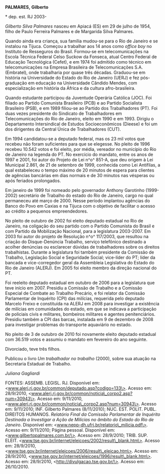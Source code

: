 **PALMARES,** **Gilberto**

\* dep. est. RJ 2003-

*Gilberto Silva Palmares* nasceu em Apiacá (ES) em 29 de julho de 1954,
filho de Paulo Ferreira Palmares e de Margarida Silva Palmares.

Quando ainda era criança, sua família mudou-se para o Rio de Janeiro e
se instalou na Tijuca. Começou a trabalhar aos 14 anos como *office boy*
no Instituto de Resseguros do Brasil. Formou-se em telecomunicações na
Escola Técnica Federal Celso Suckow da Fonseca, atual Centro Federal de
Educação Tecnológica (Cefet), e em 1974 foi admitido como técnico em
telecomunicações na Empresa Brasileira de Telecomunicações S.A.
(Embratel), onde trabalharia por quase três décadas. Graduou-se em
história na Universidade do Estado do Rio de Janeiro (UERJ) e fez
pós-graduação em educação na Universidade Cândido Mendes, com
especialização em história da África e da cultura afro-brasileira.

Quando estudante participou da Juventude Operária Católica (JOC). Foi
filiado ao Partido Comunista Brasileiro (PCB) e ao Partido Socialista
Brasileiro (PSB), e em 1989 filiou-se ao Partido dos Trabalhadores (PT).
Foi duas vezes presidente do Sindicato de Trabalhadores em
Telecomunicações do Rio de Janeiro, eleito em 1990 e em 1993. Dirigiu o
Departamento Intersindical de Estudos Socioeconômicos (Dieese) e foi um
dos dirigentes da Central Única de Trabalhadores (CUT).

Em 1994 candidatou-se a deputado federal, mas os 23 mil votos que
recebeu não foram suficientes para que se elegesse. No pleito de 1996
recebeu 10.542 votos e foi eleito, por média, vereador no município do
Rio de Janeiro na legenda do PT. No exercício do mandato, entre os anos
de 1997 e 2001, foi autor do Projeto de Lei n^o^ 851-A, que deu origem à
Lei Municipal 2.861, de 21 de setembro de 1999, conhecida como Lei
Antifilas, a qual estabeleceu o tempo máximo de 20 minutos de espera
para clientes de agências bancárias em dias normais e de 30 minutos nas
vésperas ou após feriados prolongados.

Em janeiro de 1999 foi nomeado pelo governador Anthony Garotinho
(1999-2002) secretário de Trabalho do estado do Rio de Janeiro, cargo no
qual permaneceu até março de 2000. Nesse período implantou agências do
Banco do Povo em Caxias e na Tijuca com o objetivo de facilitar o acesso
ao crédito a pequenos empreendedores.

No pleito de outubro de 2002 foi eleito deputado estadual no Rio de
Janeiro, na coligação do seu partido com o Partido Comunista do Brasil e
com Partido da Mobilização Nacional, para a legislatura 2003-2007. Em
2003 foi autor do projeto de Resolução n^o^ 117/2003, que resultou na
criação do Disque-Denúncia Trabalho, serviço telefônico destinado a
acolher denúncias ou esclarecer dúvidas de trabalhadores sobre os
direitos trabalhistas. Durante a legislatura foi também presidente da
Comissão de Trabalho, Legislação Social e Seguridade Social; vice-líder
do PT; líder da bancada e vice-corregedor geral da Assembleia
Legislativa do Estado do Rio de Janeiro (ALERJ). Em 2005 foi eleito
membro da direção nacional do PT.

Foi reeleito deputado estadual em outubro de 2006 para a legislatura que
teve início em 2007. Presidiu a Comissão de Trabalho e a Comissão
Especial de Combate ao Trabalho Precário, e foi relator da Comissão
Parlamentar de Inquérito (CPI) das milícias, requerida pelo deputado
Marcelo Freixo e constituída na ALERJ em 2008 para investigar a
existência de milícias em comunidades do estado, em que se indicava a
participação de policiais civis e militares, bombeiros militares e
agentes penitenciários. Presidiu também a CPI das barcas, instalada em 9
de dezembro de 2008 para investigar problemas do transporte aquaviário
no estado.

No pleito de 3 de outubro de 2010 foi novamente eleito deputado estadual
com 36.519 votos e assumiu o mandato em fevereiro do ano seguinte.

Divorciado, teve três filhos.

Publicou o livro *Um trabalhador no trabalho* (2000), sobre sua atuação
na Secretaria Estadual de Trabalho.

*Juliana Gagliardi*

FONTES: ASSEMB. LEGISL. RJ. Disponível em:
\<www.alerj.rj.gov.br/common/deputado.asp?codigo=133\>. Acesso em:
28/9/2010, \<www.alerj.rj.gov.br/common/noticia\_corpo2.asp?num=30943\>.
Acesso em: 9/11/2010,
\<www.alerj.rj.gov.br/common/noticia\_corpo2.asp?num=30943\>. Acesso em:
9/11/2010; INF. Gilberto Palmares (8/11/2010); NUC. EST. POLIT. PUBL.
DIREITOS HUMANOS. *Relatório Final da Comissão Parlamentar de Inquérito
Destinada a Investigar a Ação de Milícias no âmbito do Estado do Rio de
Janeiro*. Disponível em: \<www.nepp-dh.ufrj.br/relatorio\_milicia.pdf\>.
Acesso em: 9/11/2010; Página pessoal. Disponível em:
\<www.gilbertopalmares.com.br/\>. Acesso em: 28/9/2010; TRIB. SUP.
ELEIT. \<www.tse.gov.br/internet/eleicoes/2002/result\_blank.htm\>.
Acesso em: 28/9/2010,
\<www.tse.gov.br/internet/eleicoes/2006/result\_eleicao.htm\>. Acesso
em: 28/9/2010,
\<www.tse.gov.br/internet/eleicoes/1996/result\_blank.htm\>. Acesso em:
28/9/2010, \<http://divulgacao.tse.gov.br/\>. Acesso em: 26/10/2010.
